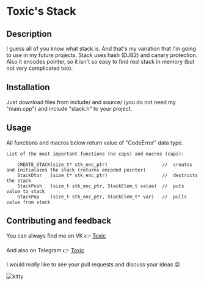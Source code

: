 
# Toxic's Stack

## Description
I guess all of you know what stack is. And that's my variation that I'm going to use in my future projects. Stack uses hash (DJB2) and canary protection. Also it encodes pointer, so it isn't so easy to find real stack in memory (but not very complicated too).

## Installation
Just download files from include/ and source/ (you do not need my "main.cpp") and include "stack.h" to your project.

## Usage
All functions and macros below return value of "CodeError" data type.

```
List of the most important functions (no caps) and macros (caps):

    CREATE_STACK(size_t* stk_enc_ptr)                    //  creates and initialazes the stack (returns encoded pointer)
    StackDtor   (size_t* stk_enc_ptr)                    //  destructs the stack
    StackPush   (size_t stk_enc_ptr, StackElem_t value)  //  puts value to stack
    StackPop    (size_t stk_enc_ptr, StackElem_t* var)   //  pulls value from stack
```

## Contributing and feedback
You can always find me on VK 👉 [Toxic](https://vk.com/2toxicman)

And also on Telegram 👉 [Toxic](t.me/ToxicF)

I would really like to see your pull requests and discuss your ideas 😜

![kitty](https://media1.tenor.com/m/bHHunoDZd7sAAAAd/что-ну-что.gif)
